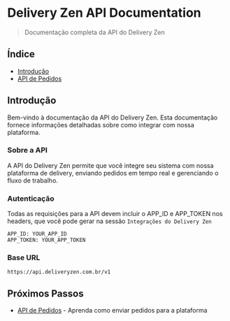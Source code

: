 # Delivery Zen API Documentation

> Documentação completa da API do Delivery Zen

## Índice

- [Introdução](README.md)
- [API de Pedidos](orders-api.md)

## Introdução

Bem-vindo à documentação da API do Delivery Zen. Esta documentação fornece informações detalhadas sobre como integrar com nossa plataforma.

### Sobre a API

A API do Delivery Zen permite que você integre seu sistema com nossa plataforma de delivery, enviando pedidos em tempo real e gerenciando o fluxo de trabalho.

### Autenticação

Todas as requisições para a API devem incluir o APP_ID e APP_TOKEN nos headers, que você pode gerar na sessão `Integrações do Delivery Zen`

```http
APP_ID: YOUR_APP_ID
APP_TOKEN: YOUR_APP_TOKEN
```

### Base URL

```
https://api.deliveryzen.com.br/v1
```

## Próximos Passos

- [API de Pedidos](orders-api.md) - Aprenda como enviar pedidos para a plataforma
